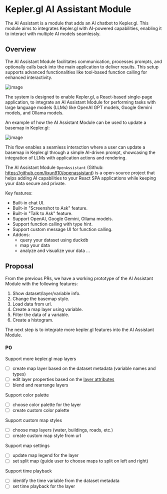 # Kepler.gl AI Assistant Module

The AI Assistant is a module that adds an AI chatbot to Kepler.gl. This module aims to integrates Kepler.gl with AI-powered capabilities, enabling it to interact with multiple AI models seamlessly.

## Overview

The AI Assistant Module facilitates communication, processes prompts, and optionally calls back into the main application to deliver results. This setup supports advanced functionalities like tool-based function calling for enhanced interactivity.

![image](https://github.com/user-attachments/assets/77a240f1-037f-488e-8261-b7e82c42606d)

The system is designed to enable Kepler.gl, a React-based single-page application, to integrate an AI Assistant Module for performing tasks with large language models (LLMs) like OpenAI GPT models, Google Gemini models, and Ollama models.

An example of how the AI Assistant Module can be used to update a basemap in Kepler.gl:

![image](https://github.com/user-attachments/assets/17992157-3393-4fcb-8e72-7edf46268c6c)

This flow enables a seamless interaction where a user can update a basemap in Kepler.gl through a simple AI-driven prompt, showcasing the integration of LLMs with application actions and rendering.

The AI Assistant Module `OpenAssistant` (Github: https://github.com/lixun910/openassistant) is a open-source project that helps adding AI capabilities to your React SPA applications while keeping your data secure and private.

Key features:

- Built-in chat UI.
- Built-in "Screenshot to Ask" feature.
- Built-in "Talk to Ask" feature.
- Support OpenAI, Google Gemini, Ollama models.
- Support function calling with type hint.
- Support custom message UI for function calling.
- Addons:
  - query your dataset using duckdb
  - map your data
  - analyze and visualize your data
    ...

## Proposal

From the previous PRs, we have a working prototype of the AI Assistant Module with the following features:

1. Show dataset/layer/variable info.
2. Change the basemap style.
3. Load data from url.
4. Create a map layer using variable.
5. Filter the data of a variable.
6. Create a histogram.

The next step is to integrate more kepler.gl features into the AI Assistant Module.

### P0

Support more kepler.gl map layers

- [ ] create map layer based on the dataset metadata (variable names and types)
- [ ] edit layer properties based on the [layer attributes](https://docs.kepler.gl/docs/user-guides/d-layer-attributes)
- [ ] blend and rearrange layers

Support color palette

- [ ] choose color palette for the layer
- [ ] create custom color palette

Support custom map styles

- [ ] choose map layers (water, buildings, roads, etc.)
- [ ] create custom map style from url

Support map settings

- [ ] update map legend for the layer
- [ ] set split map (guide user to choose maps to split on left and right)

Support time playback

- [ ] identify the time variable from the dataset metadata
- [ ] set time playback for the layer
